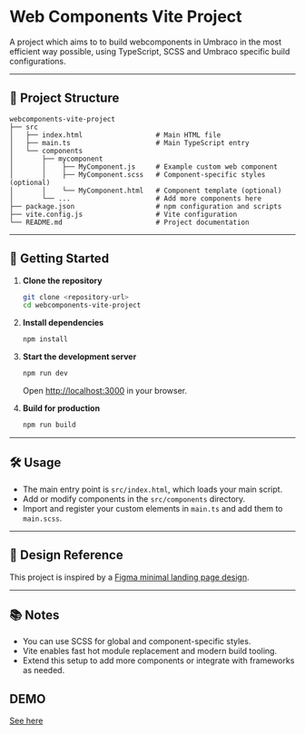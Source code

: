 # Web Components Vite Project

A project which aims to to build webcomponents in Umbraco in the most efficient way possible, using TypeScript, SCSS and Umbraco specific build configurations.

---

## 📁 Project Structure

```
webcomponents-vite-project
├── src
│   ├── index.html                  # Main HTML file
│   ├── main.ts                     # Main TypeScript entry
│   └── components
│       ├── mycomponent
│       │    ├── MyComponent.js     # Example custom web component
│       │    ├── MyComponent.scss   # Component-specific styles (optional)
│       │    └── MyComponent.html   # Component template (optional)
│       └── ...                     # Add more components here
├── package.json                    # npm configuration and scripts
├── vite.config.js                  # Vite configuration
└── README.md                       # Project documentation
```

---

## 🚀 Getting Started

1. **Clone the repository**
   ```bash
   git clone <repository-url>
   cd webcomponents-vite-project
   ```

2. **Install dependencies**
   ```bash
   npm install
   ```

3. **Start the development server**
   ```bash
   npm run dev
   ```
   Open [http://localhost:3000](http://localhost:3000) in your browser.

4. **Build for production**
   ```bash
   npm run build
   ```

---

## 🛠 Usage

- The main entry point is `src/index.html`, which loads your main script.
- Add or modify components in the `src/components` directory.
- Import and register your custom elements in `main.ts` and add them to `main.scss`.

---

## 🎨 Design Reference

This project is inspired by a [Figma minimal landing page design](https://www.figma.com/community/file/1222060007934600841/minimal-landing-page-design-website-home-page-design-agency-website-ui-design).

---

## 📚 Notes

- You can use SCSS for global and component-specific styles.
- Vite enables fast hot module replacement and modern build tooling.
- Extend this setup to add more components or integrate with frameworks as needed.

## DEMO
[See here](https://black-water-04dcb7f1e.2.azurestaticapps.net/)